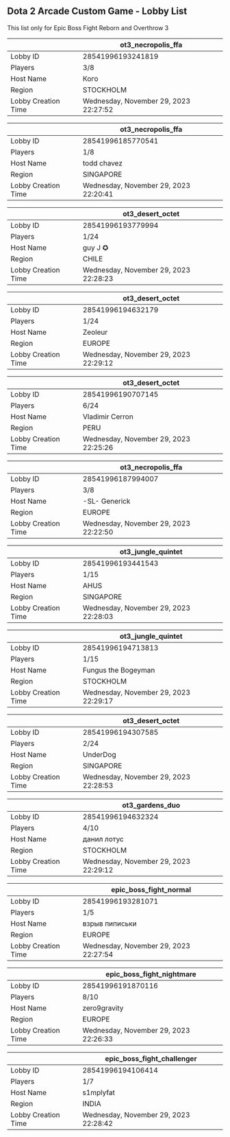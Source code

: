 ## Dota 2 Arcade Custom Game - Lobby List

This list only for Epic Boss Fight Reborn and Overthrow 3

|  | ot3_necropolis_ffa |
| ------ | ------ |
| Lobby ID | 28541996193241819 |
| Players | 3/8 |
| Host Name | Кого |
| Region | STOCKHOLM |
| Lobby Creation Time | Wednesday, November 29, 2023 22:27:52 |


|  | ot3_necropolis_ffa |
| ------ | ------ |
| Lobby ID | 28541996185770541 |
| Players | 1/8 |
| Host Name | todd chavez |
| Region | SINGAPORE |
| Lobby Creation Time | Wednesday, November 29, 2023 22:20:41 |


|  | ot3_desert_octet |
| ------ | ------ |
| Lobby ID | 28541996193779994 |
| Players | 1/24 |
| Host Name | guy J ✪ |
| Region | CHILE |
| Lobby Creation Time | Wednesday, November 29, 2023 22:28:23 |


|  | ot3_desert_octet |
| ------ | ------ |
| Lobby ID | 28541996194632179 |
| Players | 1/24 |
| Host Name | Zeoleur |
| Region | EUROPE |
| Lobby Creation Time | Wednesday, November 29, 2023 22:29:12 |


|  | ot3_desert_octet |
| ------ | ------ |
| Lobby ID | 28541996190707145 |
| Players | 6/24 |
| Host Name | Vladimir Cerron |
| Region | PERU |
| Lobby Creation Time | Wednesday, November 29, 2023 22:25:26 |


|  | ot3_necropolis_ffa |
| ------ | ------ |
| Lobby ID | 28541996187994007 |
| Players | 3/8 |
| Host Name | -SL- Generick |
| Region | EUROPE |
| Lobby Creation Time | Wednesday, November 29, 2023 22:22:50 |


|  | ot3_jungle_quintet |
| ------ | ------ |
| Lobby ID | 28541996193441543 |
| Players | 1/15 |
| Host Name | AHUS |
| Region | SINGAPORE |
| Lobby Creation Time | Wednesday, November 29, 2023 22:28:03 |


|  | ot3_jungle_quintet |
| ------ | ------ |
| Lobby ID | 28541996194713813 |
| Players | 1/15 |
| Host Name | Fungus the Bogeyman |
| Region | STOCKHOLM |
| Lobby Creation Time | Wednesday, November 29, 2023 22:29:17 |


|  | ot3_desert_octet |
| ------ | ------ |
| Lobby ID | 28541996194307585 |
| Players | 2/24 |
| Host Name | UnderDog |
| Region | SINGAPORE |
| Lobby Creation Time | Wednesday, November 29, 2023 22:28:53 |


|  | ot3_gardens_duo |
| ------ | ------ |
| Lobby ID | 28541996194632324 |
| Players | 4/10 |
| Host Name | данил лотус |
| Region | STOCKHOLM |
| Lobby Creation Time | Wednesday, November 29, 2023 22:29:12 |


|  | epic_boss_fight_normal |
| ------ | ------ |
| Lobby ID | 28541996193281071 |
| Players | 1/5 |
| Host Name | взрыв пиписьки |
| Region | EUROPE |
| Lobby Creation Time | Wednesday, November 29, 2023 22:27:54 |


|  | epic_boss_fight_nightmare |
| ------ | ------ |
| Lobby ID | 28541996191870116 |
| Players | 8/10 |
| Host Name | zero9gravity |
| Region | EUROPE |
| Lobby Creation Time | Wednesday, November 29, 2023 22:26:33 |


|  | epic_boss_fight_challenger |
| ------ | ------ |
| Lobby ID | 28541996194106414 |
| Players | 1/7 |
| Host Name | s1mplyfat |
| Region | INDIA |
| Lobby Creation Time | Wednesday, November 29, 2023 22:28:42 |


